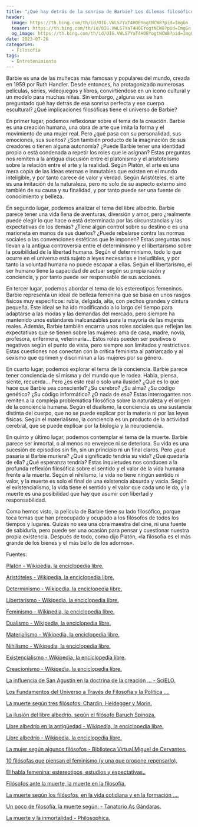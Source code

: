 ```yaml
---
title: "¿Qué hay detrás de la sonrisa de Barbie? Los dilemas filosóficos de una creación humana"
header:
  image: https://th.bing.com/th/id/OIG.VWLS7YaT4HOEYogtNCW8?pid=ImgGn
  teaser: https://th.bing.com/th/id/OIG.VWLS7YaT4HOEYogtNCW8?pid=ImgGn
  og_image: https://th.bing.com/th/id/OIG.VWLS7YaT4HOEYogtNCW8?pid=ImgGn
date: 2023-07-26
categories:
  - Filosofía
tags:
  - Entretenimiento
---
```


Barbie es una de las muñecas más famosas y populares del mundo, creada en 1959 por Ruth Handler. Desde entonces, ha protagonizado numerosas películas, series, videojuegos y libros, convirtiéndose en un icono cultural y un modelo para muchas niñas. Sin embargo, ¿alguna vez se han preguntado qué hay detrás de esa sonrisa perfecta y ese cuerpo escultural? ¿Qué implicaciones filosóficas tiene el universo de Barbie?

En primer lugar, podemos reflexionar sobre el tema de la creación. Barbie es una creación humana, una obra de arte que imita la forma y el movimiento de una mujer real. Pero ¿qué pasa con su personalidad, sus emociones, sus sueños? ¿Son también producto de la imaginación de sus creadores o tienen alguna autonomía? ¿Puede Barbie tener una identidad propia o está condenada a repetir los roles que le asignan? Estas preguntas nos remiten a la antigua discusión entre el platonismo y el aristotelismo sobre la relación entre el arte y la realidad. Según Platón, el arte es una mera copia de las ideas eternas e inmutables que existen en el mundo inteligible, y por tanto carece de valor y verdad. Según Aristóteles, el arte es una imitación de la naturaleza, pero no solo de su aspecto externo sino también de su causa y su finalidad, y por tanto puede ser una fuente de conocimiento y belleza.

En segundo lugar, podemos analizar el tema del libre albedrío. Barbie parece tener una vida llena de aventuras, diversión y amor, pero ¿realmente puede elegir lo que hace o está determinada por las circunstancias y las expectativas de los demás? ¿Tiene algún control sobre su destino o es una marioneta en manos de sus dueños? ¿Puede rebelarse contra las normas sociales o las convenciones estéticas que le imponen? Estas preguntas nos llevan a la antigua controversia entre el determinismo y el libertarismo sobre la posibilidad de la libertad humana. Según el determinismo, todo lo que ocurre en el universo está sujeto a leyes necesarias e ineludibles, y por tanto la voluntad humana no puede escapar a ellas. Según el libertarismo, el ser humano tiene la capacidad de actuar según su propia razón y conciencia, y por tanto puede ser responsable de sus acciones.

En tercer lugar, podemos abordar el tema de los estereotipos femeninos. Barbie representa un ideal de belleza femenina que se basa en unos rasgos físicos muy específicos: rubia, delgada, alta, con pechos grandes y cintura pequeña. Este ideal se ha ido modificando a lo largo del tiempo para adaptarse a las modas y las demandas del mercado, pero siempre ha mantenido unos estándares inalcanzables para la mayoría de las mujeres reales. Además, Barbie también encarna unos roles sociales que reflejan las expectativas que se tienen sobre las mujeres: ama de casa, madre, novia, profesora, enfermera, veterinaria... Estos roles pueden ser positivos o negativos según el punto de vista, pero siempre son limitados y restrictivos. Estas cuestiones nos conectan con la crítica feminista al patriarcado y al sexismo que oprimen y discriminan a las mujeres por su género.

En cuarto lugar, podemos explorar el tema de la conciencia. Barbie parece tener conciencia de sí misma y del mundo que le rodea. Habla, piensa, siente, recuerda... Pero ¿es esto real o solo una ilusión? ¿Qué es lo que hace que Barbie sea consciente? ¿Su cerebro? ¿Su alma? ¿Su código genético? ¿Su código informático? ¿O nada de eso? Estas interrogantes nos remiten a la compleja problemática filosófica sobre la naturaleza y el origen de la conciencia humana. Según el dualismo, la conciencia es una sustancia distinta del cuerpo, que no se puede explicar por la materia ni por las leyes físicas. Según el materialismo, la conciencia es un producto de la actividad cerebral, que se puede explicar por la biología y la neurociencia.

En quinto y último lugar, podemos contemplar el tema de la muerte. Barbie parece ser inmortal, o al menos no envejece ni se deteriora. Su vida es una sucesión de episodios sin fin, sin un principio ni un final claros. Pero ¿qué pasaría si Barbie muriera? ¿Qué significado tendría su vida? ¿Qué quedaría de ella? ¿Qué esperanza tendría? Estas inquietudes nos conducen a la profunda reflexión filosófica sobre el sentido y el valor de la vida humana frente a la muerte. Según el nihilismo, la vida no tiene ningún sentido ni valor, y la muerte es solo el final de una existencia absurda y vacía. Según el existencialismo, la vida tiene el sentido y el valor que cada uno le da, y la muerte es una posibilidad que hay que asumir con libertad y responsabilidad.

Como hemos visto, la película de Barbie tiene su lado filosófico, porque toca temas que han preocupado y ocupado a los filósofos de todos los tiempos y lugares. Quizás no sea una obra maestra del cine, ni una fuente de sabiduría, pero puede ser una ocasión para pensar y cuestionar nuestra propia existencia. Después de todo, como dijo Platón, «la filosofía es el más grande de los bienes y el más bello de los adornos».

Fuentes:

[Platón - Wikipedia, la enciclopedia libre. ](https://es.wikipedia.org/wiki/Plat%C3%B3n)

[Aristóteles  - Wikipedia, la enciclopedia libre. ](https://es.wikipedia.org/wiki/Arist%C3%B3teles)

[Determinismo - Wikipedia, la enciclopedia libre. ](https://es.wikipedia.org/wiki/Determinismo)

[Libertarismo - Wikipedia, la enciclopedia libre. ](https://es.wikipedia.org/wiki/Libertarismo_(filosof%C3%ADa))

[Feminismo - Wikipedia, la enciclopedia libre. ](https://es.wikipedia.org/wiki/Feminismo)

[Dualismo - Wikipedia, la enciclopedia libre. ](https://es.wikipedia.org/wiki/Dualismo_(filosof%C3%ADa_de_la_mente))

[Materialismo - Wikipedia, la enciclopedia libre. ](https://es.wikipedia.org/wiki/Materialismo_(filosof%C3%ADa))

[Nihilismo - Wikipedia, la enciclopedia libre. ](https://es.wikipedia.org/wiki/Nihilismo)

[Existencialismo - Wikipedia, la enciclopedia libre. ](https://es.wikipedia.org/wiki/Existencialismo)

[Creacionismo - Wikipedia, la enciclopedia libre. ](https://es.wikipedia.org/wiki/Creacionismo)

[La influencia de San Agustín en la doctrina de la creación ... - SciELO. ](https://www.scielo.cl/scielo.php?script=sci_arttext&pid=S0049-34492015000100001)

[Los Fundamentos del Universo a Través de Filosofía y la Política .... ](https://asd.gsfc.nasa.gov/blueshift/index.php/2013/07/31/elvias-blog-philosophy-and-politics-part-1/)

[La muerte según tres filósofos: Chardin, Heidegger y Morin. ](https://raed.academy/la-muerte-segun-tres-filosofos-chardin-heidegger-y-morin/)

[La ilusión del libre albedrío, según el filósofo Baruch Spinoza. ](https://culturainquieta.com/es/pensamiento/item/17515-la-ilusion-del-libre-albedrio-segun-el-filosofo-baruch-spinoza.html)

[Libre albedrío en la antigüedad - Wikipedia, la enciclopedia libre. ](https://es.wikipedia.org/wiki/Libre_albedr%C3%ADo_en_la_antig%C3%BCedad)

[Libre albedrío - Wikipedia, la enciclopedia libre. ](https://es.wikipedia.org/wiki/Libre_albedr%C3%ADo)

[La mujer según algunos filósofos - Biblioteca Virtual Miguel de Cervantes. ](https://www.cervantesvirtual.com/obra-visor/la-mujer-segun-algunos-filosofos-989786/html/cf6e69a4-ffca-4bb0-8788-2a21df64c47f_2.html)

[10 filósofas que piensan el feminismo (y una que propone repensarlo). ](https://filco.es/10-filosofas-piensan-feminismo/)

[El habla femenina: estereotipos, estudios y expectativas.. ](https://www.cervantesvirtual.com/obra-visor/el-habla-femenina-estereotipos-estudios-y-expectativas-784042/html/)

[Filósofos ante la muerte, la muerte en la filosofía. ](https://filco.es/filosofos-ante-la-muerte-la-muerte-en-la-filosofia/)

[La muerte según los filósofos, en la vida cotidiana y en la formación .... ](https://www.redalyc.org/jatsRepo/356/35663293002/html/index.html)

[Un poco de filosofía, la muerte según: - Tanatorio As Gándaras. ](https://asgandaras.gal/un-poco-de-filosofia-la-muerte-segun/)

[La muerte y la inmortalidad - Philosophica. ](https://www.philosophica.info/voces/muerte-inmortalidad/Muerte-inmortalidad.html)
